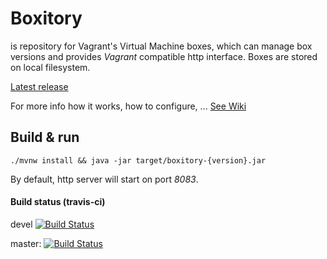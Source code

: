 # Boxitory

is repository for Vagrant's Virtual Machine boxes, which can manage box versions and provides *Vagrant* compatible http interface. Boxes are stored on local filesystem.

[Latest release](https://github.com/sparkoo/boxitory/releases/latest)

For more info how it works, how to configure, ... [See Wiki](https://github.com/sparkoo/boxitory/wiki/Configuration)

## Build & run

`./mvnw install && java -jar target/boxitory-{version}.jar`

By default, http server will start on port *8083*.

#### Build status (travis-ci)

devel [![Build Status](https://travis-ci.org/sparkoo/boxitory.svg?branch=devel)](https://travis-ci.org/sparkoo/boxitory)

master: [![Build Status](https://travis-ci.org/sparkoo/boxitory.svg?branch=master)](https://travis-ci.org/sparkoo/boxitory)


